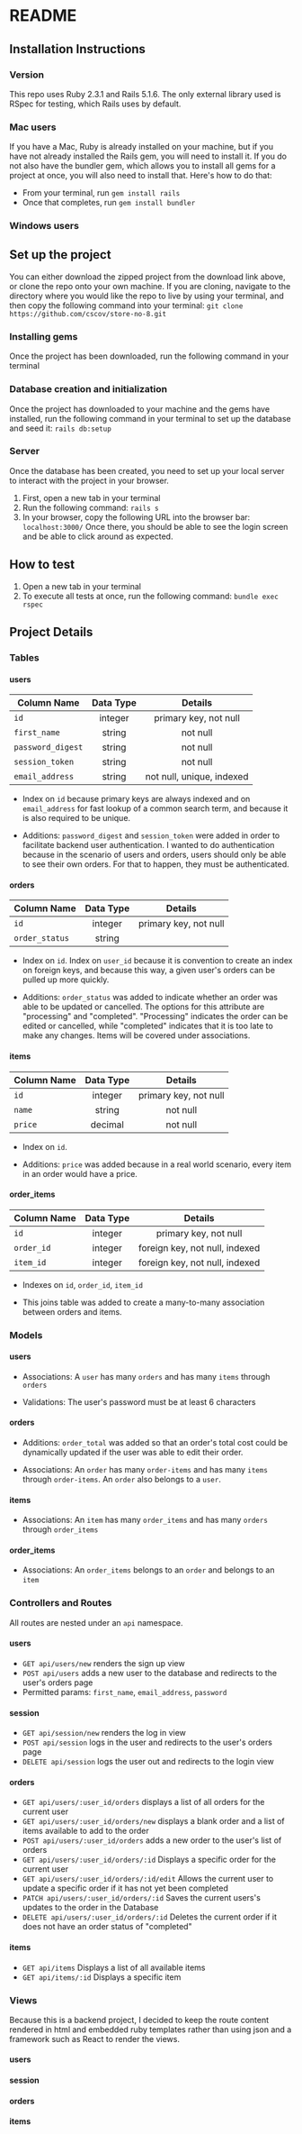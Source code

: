 # README

## Installation Instructions
### Version
This repo uses Ruby 2.3.1 and Rails 5.1.6. The only external library used is RSpec for testing, which Rails uses by default.

### Mac users
If you have a Mac, Ruby is already installed on your machine, but if you have not already installed the Rails gem, you will need to install it. If you do not also have the bundler gem, which allows you to install all gems for a project at once, you will also need to install that. Here's how to do that:
* From your terminal, run `gem install rails`
* Once that completes, run `gem install bundler`

### Windows users

## Set up the project
You can either download the zipped project from the download link above, or clone the repo onto your own machine. If you are cloning, navigate to the directory where you would like the repo to live by using your terminal, and then copy the following command into your terminal: `git clone https://github.com/cscov/store-no-8.git`

### Installing gems
Once the project has been downloaded, run the following command in your terminal

### Database creation and initialization
Once the project has downloaded to your machine and the gems have installed, run the following command in your terminal to set up the database and seed it:
`rails db:setup`

### Server
Once the database has been created, you need to set up your local server to interact with the project in your browser.
1. First, open a new tab in your terminal
2. Run the following command: `rails s`
3. In your browser, copy the following URL into the browser bar: `localhost:3000/`
Once there, you should be able to see the login screen and be able to click around as expected.

## How to test
1. Open a new tab in your terminal
2. To execute all tests at once, run the following command: `bundle exec rspec`


## Project Details

### Tables
#### users
| Column Name        | Data Type           | Details  |
| ------------- |:-------------:| :-----:|
| `id`      | integer | primary key, not null |
| `first_name`      | string | not null |
| `password_digest`      | string | not null |
| `session_token`      | string | not null |
| `email_address`      | string | not null, unique, indexed |

* Index on  `id` because primary keys are always indexed and on `email_address` for fast lookup of a common search term, and because it is also required to be unique.

* Additions: `password_digest` and `session_token` were added in order to facilitate backend user authentication. I wanted to do authentication because in the scenario of users and orders, users should only be able to see their own orders. For that to happen, they must be authenticated.

#### orders
| Column Name        | Data Type           | Details  |
| ------------- |:-------------:| :-----:|
| `id`      | integer | primary key, not null |
| `order_status`      | string |  |

* Index on `id`. Index on `user_id` because it is convention to create an index on foreign keys, and because this way, a given user's orders can be pulled up more quickly.

* Additions: `order_status` was added to indicate whether an order was able to be updated or cancelled. The options for this attribute are "processing" and "completed". "Processing" indicates the order can be edited or cancelled, while "completed" indicates that it is too late to make any changes.
Items will be covered under associations.

#### items
| Column Name        | Data Type           | Details  |
| ------------- |:-------------:| :-----:|
| `id`      | integer | primary key, not null |
| `name`      | string | not null |
| `price`      | decimal | not null |

* Index on `id`.

* Additions: `price` was added because in a real world scenario, every item in an order would have a price.

#### order_items
| Column Name        | Data Type           | Details  |
| ------------- |:-------------:| :-----:|
| `id`      | integer | primary key, not null |
| `order_id`      | integer | foreign key, not null, indexed |
| `item_id`      | integer | foreign key, not null, indexed |

* Indexes on `id`, `order_id`, `item_id`

* This joins table was added to create a many-to-many association between orders and items.

### Models
#### users
* Associations: A `user` has many `orders` and has many `items` through `orders`

* Validations: The user's password must be at least 6 characters

#### orders
* Additions: `order_total` was added so that an order's total cost could be dynamically updated if the user was able to edit their order.

* Associations: An `order` has many `order-items` and has many `items` through `order-items`. An `order` also belongs to a `user`.

#### items
* Associations: An `item` has many `order_items` and has many `orders` through `order_items`

#### order_items
* Associations: An `order_items` belongs to an `order` and belongs to an `item`

### Controllers and Routes
All routes are nested under an `api` namespace.

#### users
* `GET api/users/new` renders the sign up view
* `POST api/users` adds a new user to the database and redirects to the user's orders page
* Permitted params: `first_name`, `email_address`, `password`

#### session
* `GET api/session/new` renders the log in view
* `POST api/session` logs in the user and redirects to the user's orders page
* `DELETE api/session` logs the user out and redirects to the login view

#### orders
* `GET api/users/:user_id/orders` displays a list of all orders for the current user
* `GET api/users/:user_id/orders/new` displays a blank order and a list of items available to add to the order
* `POST api/users/:user_id/orders` adds a new order to the user's list of orders
* `GET api/users/:user_id/orders/:id` Displays a specific order for the current user
* `GET api/users/:user_id/orders/:id/edit` Allows the current user to update a specific order if it has not yet been completed
* `PATCH api/users/:user_id/orders/:id` Saves the current users's updates to the order in the Database
* `DELETE api/users/:user_id/orders/:id` Deletes the current order if it does not have an order status of "completed"

#### items
* `GET api/items` Displays a list of all available items
* `GET api/items/:id` Displays a specific item 

### Views
Because this is a backend project, I decided to keep the route content rendered in html and embedded ruby templates rather than using json and a framework such as React to render the views.

#### users

#### session

#### orders

#### items
